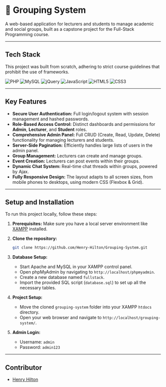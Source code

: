 # 🚀 Grouping System

A web-based application for lecturers and students to manage academic and social groups, built as a capstone project for the Full-Stack Programming course.

---
## Tech Stack

This project was built from scratch, adhering to strict course guidelines that prohibit the use of frameworks.

![PHP](https://img.shields.io/badge/php-%23777BB4.svg?style=for-the-badge&logo=php&logoColor=white)
![MySQL](https://img.shields.io/badge/mysql-%2300f.svg?style=for-the-badge&logo=mysql&logoColor=white)
![jQuery](https://img.shields.io/badge/jquery-%230769AD.svg?style=for-the-badge&logo=jquery&logoColor=white)
![JavaScript](https://img.shields.io/badge/javascript-%23323330.svg?style=for-the-badge&logo=javascript&logoColor=%23F7DF1E)
![HTML5](https://img.shields.io/badge/html5-%23E34F26.svg?style=for-the-badge&logo=html5&logoColor=white)
![CSS3](https://img.shields.io/badge/css3-%231572B6.svg?style=for-the-badge&logo=css3&logoColor=white)

---
## Key Features

* **Secure User Authentication:** Full login/logout system with session management and hashed passwords.
* **Role-Based Access Control:** Distinct dashboards and permissions for **Admin**, **Lecturer**, and **Student** roles.
* **Comprehensive Admin Panel:** Full CRUD (Create, Read, Update, Delete) functionality for managing lecturers and students.
* **Server-Side Pagination:** Efficiently handles large lists of users in the admin panel.
* **Group Management:** Lecturers can create and manage groups.
* **Event Creation:** Lecturers can post events within their groups.
* **Dynamic Chat System:** Real-time chat threads within groups, powered by Ajax.
* **Fully Responsive Design:** The layout adapts to all screen sizes, from mobile phones to desktops, using modern CSS (Flexbox & Grid).

---
## Setup and Installation

To run this project locally, follow these steps:

1.  **Prerequisites:** Make sure you have a local server environment like [XAMPP](https://www.apachefriends.org/index.html) installed.

2.  **Clone the repository:**
    ```bash
    git clone https://github.com/Henry-Hilton/Grouping-System.git
    ```

3.  **Database Setup:**
    * Start Apache and MySQL in your XAMPP control panel.
    * Open phpMyAdmin by navigating to `http://localhost/phpmyadmin`.
    * Create a new database named `fullstack`.
    * Import the provided SQL script (`database.sql`) to set up all the necessary tables.

4.  **Project Setup:**
    * Move the cloned `grouping-system` folder into your XAMPP `htdocs` directory.
    * Open your web browser and navigate to `http://localhost/grouping-system/`.

5.  **Admin Login:**
    * Username: `admin`
    * Password: `admin123`

---
## Contributor

* [Henry Hilton](https://github.com/Henry-Hilton)
